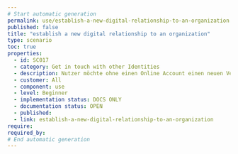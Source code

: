 ```yaml
---
# Start automatic generation
permalink: use/establish-a-new-digital-relationship-to-an-organization
published: false
title: "establish a new digital relationship to an organization"
type: scenario
toc: true
properties:
  - id: SC017
  - category: Get in touch with other Identities
  - description: Nutzer möchte ohne einen Online Account einen neuen Vertrag mit einer Organisation eingehen
  - customer: All
  - component: use
  - level: Beginner
  - implementation status: DOCS ONLY
  - documentation status: OPEN
  - published:
  - link: establish-a-new-digital-relationship-to-an-organization
require:
required_by:
# End automatic generation
---
```

